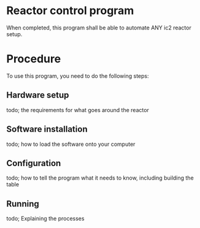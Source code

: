 Reactor control program
=======================

When completed, this program shall be able to automate ANY ic2 reactor setup.

Procedure
=========
To use this program, you need to do the following steps:

Hardware setup
--------------
todo; the requirements for what goes around the reactor

Software installation
---------------------
todo; how to load the software onto your computer

Configuration
-------------
todo; how to tell the program what it needs to know, including building the table

Running
-------
todo; Explaining the processes


